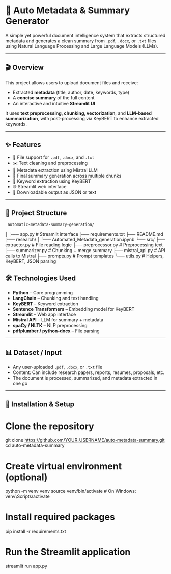 # 📄 Auto Metadata & Summary Generator

A simple yet powerful document intelligence system that extracts structured metadata and generates a clean summary from `.pdf`, `.docx`, or `.txt` files using Natural Language Processing and Large Language Models (LLMs).

---

## 🎬 Overview

This project allows users to upload document files and receive:

- Extracted **metadata** (title, author, date, keywords, type)
- A **concise summary** of the full content
- An interactive and intuitive **Streamlit UI**

It uses **text preprocessing, chunking, vectorization**, and **LLM-based summarization**, with post-processing via KeyBERT to enhance extracted keywords.

---

## ✨ Features

- 📂 File support for `.pdf`, `.docx`, and `.txt`
- ✂️ Text cleaning and preprocessing
- 📑 Metadata extraction using Mistral LLM
- 🧠 Final summary generation across multiple chunks
- 🧷 Keyword extraction using KeyBERT
- 🌐 Streamlit web interface
- 💾 Downloadable output as JSON or text

---

## 📁 Project Structure

     automatic-metadata-summary-generation/
│
├── app.py # Streamlit interface
├── requirements.txt
├── README.md
├── research/
│ └── Automated_Metadata_generation.ipynb
└── src/
├── extractor.py # File reading logic
├── preprocessor.py # Preprocessing text
├── summarizer.py # Chunking + merge summary
├── mistral_api.py # API calls to Mistral
├── prompts.py # Prompt templates
└── utils.py # Helpers, KeyBERT, JSON parsing

## 🛠️ Technologies Used

- **Python** – Core programming
- **LangChain** – Chunking and text handling
- **KeyBERT** – Keyword extraction
- **Sentence Transformers** – Embedding model for KeyBERT
- **Streamlit** – Web app interface
- **Mistral API** – LLM for summary + metadata
- **spaCy / NLTK** – NLP preprocessing
- **pdfplumber / python-docx** – File parsing

---

## 📊 Dataset / Input

- Any user-uploaded `.pdf`, `.docx`, or `.txt` file
- Content: Can include research papers, reports, resumes, proposals, etc.
- The document is processed, summarized, and metadata extracted in one go

---

## 🚀 Installation & Setup


# Clone the repository
git clone https://github.com/YOUR_USERNAME/auto-metadata-summary.git
cd auto-metadata-summary

# Create virtual environment (optional)
python -m venv venv
source venv/bin/activate        # On Windows: venv\Scripts\activate

# Install required packages
pip install -r requirements.txt

# Run the Streamlit application
streamlit run app.py
